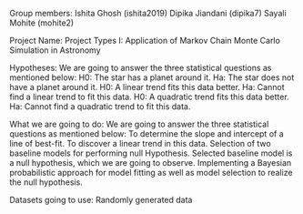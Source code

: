 
Group members:
Ishita Ghosh (ishita2019)
Dipika Jiandani (dipika7)
Sayali Mohite (mohite2)

Project Name:
Project Types I: Application of Markov Chain Monte Carlo Simulation in Astronomy 

Hypotheses:
We are going to answer the three statistical questions as mentioned below:
H0: The star has a planet around it.
Ha: The star does not have a planet around it.
H0: A linear trend fits this data better.
Ha: Cannot find a linear trend to fit this data.
H0: A quadratic trend fits this data better.
Ha: Cannot find a quadratic trend to fit this data.

What we are going to do:
We are going to answer the three statistical questions as mentioned below:
To determine the slope and intercept of a line of best-fit.
To discover a linear trend in this data.
Selection of two baseline models for performing null Hypothesis.
Selected baseline model is a null hypothesis, which we are going to observe.
Implementing a Bayesian probabilistic approach for model fitting as well as model selection to realize the null hypothesis.

Datasets going to use:
Randomly generated data
 

